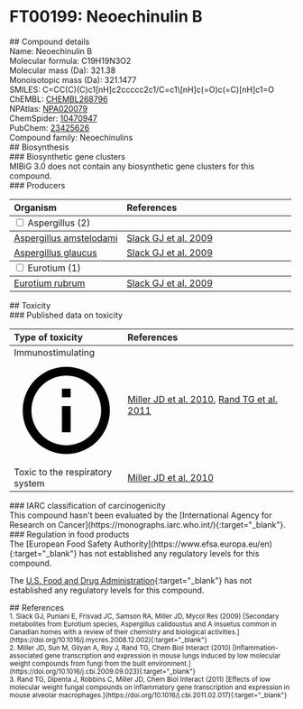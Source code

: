 
# FT00199: Neoechinulin B
<div class="molecule_image" style="float:left">
<img data-smiles= C=CC(C)(C)C1=C(/C=C2\NC(=O)C(=C)NC2=O)C2=CC=CC=C2N1 data-smiles-options="{ 'width': 350, 'height': 350 }" />
</div>
## Compound details
<div style="overflow:hidden">
Name: Neoechinulin B<br>
Molecular formula: C19H19N3O2<br>
Molecular mass (Da): 321.38<br>
Monoisotopic mass (Da): 321.1477<br>
<div class="break_all">
SMILES: C=CC(C)(C)c1[nH]c2ccccc2c1/C=c1\[nH]c(=O)c(=C)[nH]c1=O<br>
</div>
        ChEMBL: <a href=https://www.ebi.ac.uk/chembl/compound_report_card/CHEMBL268796 target="_blank">CHEMBL268796</a><br>
        NPAtlas: <a href=https://www.npatlas.org/explore/compounds/NPA020079 target="_blank">NPA020079</a><br>
        ChemSpider: <a href=https://www.chemspider.com/Chemical-Structure.10470947.html target="_blank">10470947</a><br>
        PubChem: <a href=https://pubchem.ncbi.nlm.nih.gov/compound/23425626 target="_blank">23425626</a><br>
    Compound family: Neoechinulins<br>
</div>

<div markdown="block" class="section">
## Biosynthesis
<div markdown="block" class="subsection">
### Biosynthetic gene clusters
<div markdown="block" class="indented_block">
MIBiG 3.0 does not contain any biosynthetic gene clusters for this compound.
</div>
</div>

<div markdown="block" class="subsection">
### Producers
<table>
<thead>
<tr>
<th style="text-align: left;" role="columnheader" width="40%" data-sort-default>Organism</th>
<th style="text-align: left;" role="columnheader" width="60%">References</th>
</tr>
</thead>
        <tbody class="header">
        <tr>
        <td style="text-align: left;" colspan="2">
        <input type="checkbox" data-toggle="toggle" id=Aspergillus>
        <label for=Aspergillus>Aspergillus (2)</label>
        </td>
        </tr>
        </tbody>
        <tbody class="hide">
                <tr>
                <td style="text-align: left;"><a href="https://www.ncbi.nlm.nih.gov/Taxonomy/Browser/wwwtax.cgi?mode=Info&id=5054" target="_blank">Aspergillus amstelodami</a></td>
                <td style="text-align: left;"><a href="#REF00483">Slack GJ et al. 2009</a></td>
                </tr>
                <tr>
                <td style="text-align: left;"><a href="https://www.ncbi.nlm.nih.gov/Taxonomy/Browser/wwwtax.cgi?mode=Info&id=41413" target="_blank">Aspergillus glaucus</a></td>
                <td style="text-align: left;"><a href="#REF00483">Slack GJ et al. 2009</a></td>
                </tr>
        </tbody>
        <tbody class="header">
        <tr>
        <td style="text-align: left;" colspan="2">
        <input type="checkbox" data-toggle="toggle" id=Eurotium>
        <label for=Eurotium>Eurotium (1)</label>
        </td>
        </tr>
        </tbody>
        <tbody class="hide">
                <tr>
                <td style="text-align: left;"><a href="https://www.ncbi.nlm.nih.gov/Taxonomy/Browser/wwwtax.cgi?mode=Info&id=396024" target="_blank">Eurotium rubrum</a></td>
                <td style="text-align: left;"><a href="#REF00483">Slack GJ et al. 2009</a></td>
                </tr>
        </tbody>
</table>
</div>
</div>

<div markdown="block" class="section">
## Toxicity
<div markdown="block" class="subsection">
### Published data on toxicity
<table>
<thead>
<tr>
<th style="text-align: left;" role="columnheader" width="40%" data-sort-default>Type of toxicity</th>
<th style="text-align: left;" role="columnheader" width="60%">References</th>
</tr>
</thead>
<tbody>
<tr>
<td style="text-align: left;">Immunostimulating <span class="twemoji" title="Activates the immune system"><svg xmlns="http://www.w3.org/2000/svg" viewBox="0 0 24 24"><path d="M11 9h2V7h-2m1 13c-4.41 0-8-3.59-8-8s3.59-8 8-8 8 3.59 8 8-3.59 8-8 8m0-18A10 10 0 0 0 2 12a10 10 0 0 0 10 10 10 10 0 0 0 10-10A10 10 0 0 0 12 2m-1 15h2v-6h-2v6Z"></path></svg></span></td>
<td style="text-align: left;"><a href="#REF00466">Miller JD et al. 2010</a>, <a href="#REF00467">Rand TG et al. 2011</a></td>
</tr>
<tr>
<td style="text-align: left;">Toxic to the respiratory system</td>
<td style="text-align: left;"><a href="#REF00466">Miller JD et al. 2010</a></td>
</tr>
</tbody>
</table>
</div>

<div markdown="block" class="subsection">
### IARC classification of carcinogenicity
<div markdown="block" class="indented_block">
This compound hasn't been evaluated by the [International Agency for Research on Cancer](https://monographs.iarc.who.int/){:target="_blank"}.<br>
</div>
</div>

<div markdown="block" class="subsection">
### Regulation in food products
<div markdown="block" class="indented_block">
The [European Food Safety Authority](https://www.efsa.europa.eu/en){:target="_blank"} has not established any regulatory levels for this compound. <br>

The [U.S. Food and Drug Administration](https://www.fda.gov/){:target="_blank"} has not established any regulatory levels for this compound. <br>

</div>
</div>

</div>

<div markdown="block" class="section">
## References
<div markdown="block" style="font-size: smaller;">
<span id=REF00483>
1. Slack GJ, Puniani E, Frisvad JC, Samson RA, Miller JD, Mycol Res (2009) [Secondary metabolites from Eurotium species, Aspergillus calidoustus and A insuetus common in Canadian homes with a review of their chemistry and biological activities.](https://doi.org/10.1016/j.mycres.2008.12.002){:target="_blank"}<br>
</span>

<span id=REF00466>
2. Miller JD, Sun M, Gilyan A, Roy J, Rand TG, Chem Biol Interact (2010) [Inflammation-associated gene transcription and expression in mouse lungs induced by low molecular weight compounds from fungi from the built environment.](https://doi.org/10.1016/j.cbi.2009.09.023){:target="_blank"}<br>
</span>

<span id=REF00467>
3. Rand TG, Dipenta J, Robbins C, Miller JD, Chem Biol Interact (2011) [Effects of low molecular weight fungal compounds on inflammatory gene transcription and expression in mouse alveolar macrophages.](https://doi.org/10.1016/j.cbi.2011.02.017){:target="_blank"}<br>
</span>

</div>
</div>

<script type="text/javascript" src="https://unpkg.com/smiles-drawer@2.0.1/dist/smiles-drawer.min.js"></script>
<script>
    SmiDrawer.apply();
</script>